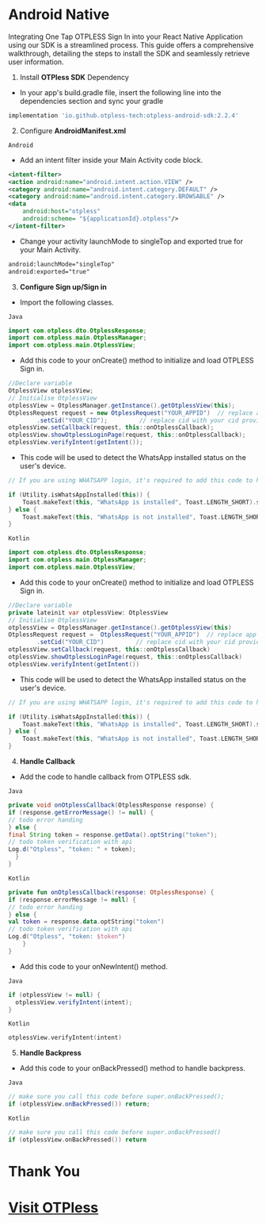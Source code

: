 # Android Native

Integrating One Tap OTPLESS Sign In into your React Native Application using our SDK is a streamlined process. This guide offers a comprehensive walkthrough, detailing the steps to install the SDK and seamlessly retrieve user information.

1. Install **OTPless SDK** Dependency
- In your app's build.gradle file, insert the following line into the dependencies section and sync your gradle
```gradle
implementation 'io.github.otpless-tech:otpless-android-sdk:2.2.4'
```

2. Configure **AndroidManifest.xml**

`Android`

- Add an intent filter inside your Main Activity code block.

```xml
<intent-filter>
<action android:name="android.intent.action.VIEW" />
<category android:name="android.intent.category.DEFAULT" />
<category android:name="android.intent.category.BROWSABLE" />
<data
	android:host="otpless"
	android:scheme= "${applicationId}.otpless"/>
</intent-filter>
```

- Change your activity launchMode to singleTop and exported true for your Main Activity.

```xml
android:launchMode="singleTop"
android:exported="true"
```

3. **Configure Sign up/Sign in**

- Import the following classes.

`Java`
```java
import com.otpless.dto.OtplessResponse;
import com.otpless.main.OtplessManager;
import com.otpless.main.OtplessView;
```
- Add this code to your onCreate() method to initialize and load OTPLESS Sign in.
```java
//Declare variable
OtplessView otplessView;
// Initialise OtplessView
otplessView = OtplessManager.getInstance().getOtplessView(this);
OtplessRequest request = new OtplessRequest("YOUR_APPID")  // replace app id with your appid provided in documentation
		.setCid("YOUR_CID");         // replace cid with your cid provided in documentation
otplessView.setCallback(request, this::onOtplessCallback);
otplessView.showOtplessLoginPage(request, this::onOtplessCallback);
otplessView.verifyIntent(getIntent());
```

- This code will be used to detect the WhatsApp installed status on the user's device.

```kotlin
// If you are using WHATSAPP login, it's required to add this code to hide the OTPless functionality

if (Utility.isWhatsAppInstalled(this)) {
    Toast.makeText(this, "WhatsApp is installed", Toast.LENGTH_SHORT).show();
} else {
    Toast.makeText(this, "WhatsApp is not installed", Toast.LENGTH_SHORT).show();
}
```

`Kotlin`
```kotlin
import com.otpless.dto.OtplessResponse;
import com.otpless.main.OtplessManager;
import com.otpless.main.OtplessView;
```
- Add this code to your onCreate() method to initialize and load OTPLESS Sign in.
```java
//Declare variable
private lateinit var otplessView: OtplessView
// Initialise OtplessView
otplessView = OtplessManager.getInstance().getOtplessView(this)
OtplessRequest request =  OtplessRequest("YOUR_APPID")  // replace app id with your appid provided in documentation
		.setCid("YOUR_CID")			// replace cid with your cid provided in documentation
otplessView.setCallback(request, this::onOtplessCallback)
otplessView.showOtplessLoginPage(request, this::onOtplessCallback)
otplessView.verifyIntent(getIntent())
```

- This code will be used to detect the WhatsApp installed status on the user's device.

```kotlin
// If you are using WHATSAPP login, it's required to add this code to hide the OTPless functionality

if (Utility.isWhatsAppInstalled(this)) {
    Toast.makeText(this, "WhatsApp is installed", Toast.LENGTH_SHORT).show();
} else {
    Toast.makeText(this, "WhatsApp is not installed", Toast.LENGTH_SHORT).show();
}
```

4. **Handle Callback**

- Add the code to handle callback from OTPLESS sdk.

`Java`

```java
private void onOtplessCallback(OtplessResponse response) {
if (response.getErrorMessage() != null) {
// todo error handing
} else {
final String token = response.getData().optString("token");
// todo token verification with api
Log.d("Otpless", "token: " + token);
  }
}
```

`Kotlin`

```kotlin
private fun onOtplessCallback(response: OtplessResponse) {
if (response.errorMessage != null) {
// todo error handing
} else {
val token = response.data.optString("token")
// todo token verification with api
Log.d("Otpless", "token: $token")
	}
}
```
- Add this code to your onNewIntent() method.

`Java`

```java
if (otplessView != null) {
  otplessView.verifyIntent(intent);
}
```

`Kotlin`

```kotlin
otplessView.verifyIntent(intent)
```

5. **Handle Backpress**

- Add this code to your onBackPressed() method to handle backpress.

`Java`

```java
// make sure you call this code before super.onBackPressed();
if (otplessView.onBackPressed()) return;
```

`Kotlin`

```kotlin
// make sure you call this code before super.onBackPressed()
if (otplessView.onBackPressed()) return
```



# Thank You

# [Visit OTPless](https://otpless.com/platforms/android)
